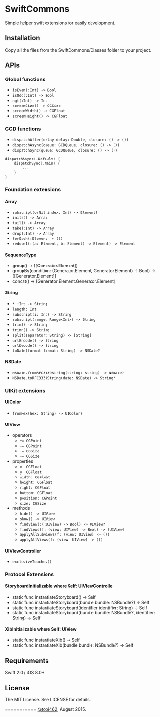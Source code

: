 # SwiftCommons
Simple helper swift extensions for easily development.

## Installation
Copy all the files from the SwiftCommons/Classes folder to your project.

## APIs

### Global functions
* `isEven(:Int) -> Bool`
* `isOdd(:Int) -> Bool`
* `ngt(:Int) -> Int`
* `screenSize() -> CGSize`
* `screenWidth() -> CGFloat`
* `screenHeight() -> CGFloat`

### GCD functions
* `dispatchAfter(delay delay: Double, closure: () -> ())`
* `dispatchAsync(queue: GCDQueue, closure: () -> ())`
* `dispatchSync(queue: GCDQueue, closure: () -> ())`

```swift
dispatchAsync(.Default) {
    dispatchSync(.Main) {
        ...
    }
}
```

### Foundation extensions

#### Array
* `subscript(orNil index: Int) -> Element?`
* `inits() -> Array`
* `tail() -> Array`
* `take(:Int) -> Array`
* `drop(:Int) -> Array`
* `forEach(:Element -> ())`
* `reduce1(:(a: Element, b: Element) -> Element) -> Element`

#### SequenceType
* group() -> [[Generator.Element]]
* groupBy(condition: (Generator.Element, Generator.Element) -> Bool) -> [[Generator.Element]]
* concat() -> [Generator.Element.Generator.Element]

#### String
* `* :Int -> String`
* `length: Int`
* `subscript(i: Int) -> String`
* `subscript(range: Range<Int>) -> String`
* `trim() -> String`
* `trimn() -> String`
* `split(separator: String) -> [String]`
* `urlEncode() -> String`
* `urlDecode() -> String`
* `toDate(format format: String) -> NSDate?`

#### NSDate
* `NSDate.fromRFC3339String(string: String) -> NSDate?`
* `NSDate.toRFC3339String(date: NSDate) -> String?`

### UIKit extensions

#### UIColor
* `fromHex(hex: String) -> UIColor?`

#### UIView
* operators
  * `+= CGPoint`
  * `-= CGPoint`
  * `+= CGSize`
  * `-= CGSize`
* properties
  * `x: CGFloat`
  * `y: CGFloat`
  * `width: CGFloat`
  * `height: CGFloat`
  * `right: CGFloat`
  * `bottom: CGFloat`
  * `position: CGPoint`
  * `size: CGSize`
* methods
  * `hide() -> UIView`
  * `show() -> UIView`
  * `findView(:(:UIView) -> Bool) -> UIView?`
  * `findViews(f: (view: UIView) -> Bool) -> [UIView]`
  * `applyAllSubviews(f: (view: UIView) -> ())`
  * `applyAllViews(f: (view: UIView) -> ())`

#### UIViewController
* `exclusiveTouches()`

### Protocol Extensions

#### StoryboardInitializable where Self: UIViewControlle
 * static func instantiateStoryboard() -> Self
 * static func instantiateStoryboard(bundle bundle: NSBundle?) -> Self
 * static func instantiateStoryboard(identifier identifier: String) -> Self     
 * static func instantiateStoryboard(bundle bundle: NSBundle?, identifier: String) -> Self

#### XibInitializable where Self: UIView
 * static func instantiateXib() -> Self
 * static func instantiateXib(bundle bundle: NSBundle?) -> Self


## Requirements

Swift 2.0 / iOS 8.0+

## License

The MIT License. See LICENSE for details.

===========
[@tobi462](https://twitter.com/tobi462), August 2015.
